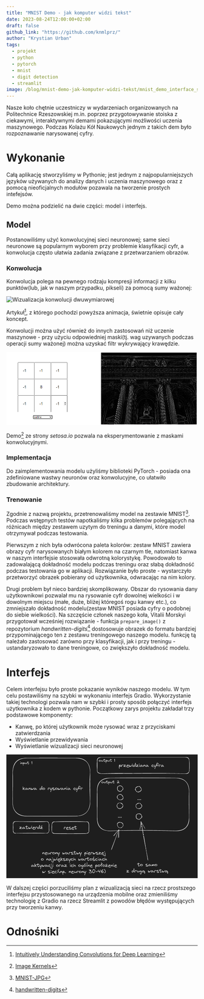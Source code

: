 ```yaml
---
title: "MNIST Demo - jak komputer widzi tekst"
date: 2023-08-24T12:00:00+02:00
draft: false
github_link: "https://github.com/knmlprz/"
author: "Krystian Urban"
tags:
  - projekt
  - python
  - pytorch
  - mnist
  - digit detection
  - streamlit
image: /blog/mnist-demo-jak-komputer-widzi-tekst/mnist_demo_interface_showcase.png
---
```


Nasze koło chętnie uczestniczy w wydarzeniach organizowanych na Politechnice Rzeszowskiej m.in. poprzez przygotowywanie stoiska z ciekawymi, interaktywnymi demami pokazującymi możliwości uczenia maszynowego. Podczas Kolażu Kół Naukowych jednym z takich dem było rozpoznawanie narysowanej cyfry.

# Wykonanie

Całą aplikację stworzyliśmy w Pythonie; jest jednym z najpopularniejszych języków używanych do analizy danych i uczenia maszynowego oraz z pomocą nieoficjalnych modułów pozawala na tworzenie prostych intefejsów.

Demo można podzielić na dwie części: model i interfejs.

## Model

Postanowiliśmy użyć konwolucyjnej sieci neuronowej; same sieci neuronowe są popularnym wyborem przy problemie klasyfikacji cyfr, a konwolucja często ułatwia zadania związane z przetwarzaniem obrazów.

### Konwolucja

Konwolucja polega na pewnego rodzaju kompresji informacji z kilku punktów(lub, jak w naszym przypadku, pikseli) za pomocą sumy ważonej:

![Wizualizacja konwolucji dwuwymiarowej](https://miro.medium.com/v2/resize:fit:640/1*Zx-ZMLKab7VOCQTxdZ1OAw.gif)

Artykuł[^1], z którego pochodzi powyższa animacja, świetnie opisuje cały koncept.

Konwolucji można użyć również do innych zastosowań niż uczenie maszynowe - przy użyciu odpowiedniej maski(tj. wag uzywanych podczas operacji sumy ważonej) można uzyskać filtr wykrywający krawędzie.

![Maska wykrywająca krawędzie w obrazie](convolution_outline.png)

Demo[^2] ze strony *setosa.io* pozwala na eksperymentowanie z maskami konwolucyjnymi.

### Implementacja

Do zaimplementowania modelu użyliśmy biblioteki PyTorch - posiada ona zdefiniowane wastwy neuronów oraz konwolucyjne, co ułatwiło zbudowanie architektury.

### Trenowanie

Zgodnie z nazwą projektu, przetrenowaliśmy model na zestawie MNIST[^3]. Podczas wstępnych testów napotkaliśmy kilka problemów polegających na różnicach między zestawem uzytym do treningu a danymi, które model otrzymywał podczas testowania.

Pierwszym z nich była odwrócona paleta kolorów: zestaw MNIST zawiera obrazy cyfr narysowanych białym kolorem na czarnym tle, natomiast kanwa w naszym interfejsie stosowała odwrotną kolorystykę. Powodowało to zadowalającą dokładność modelu podczas treningu oraz słabą dokładność podczas testowania go w aplikacji. Rozwiązanie było proste - wystarczyło przetworzyć obrazek pobierany od użytkownika, odwracając na nim kolory.

Drugi problem był nieco bardziej skomplikowany. Obszar do rysowania dany użytkownikowi pozwalał mu na rysowanie cyfr dowolnej wielkości i w dowolnym miejscu (małe, duże, bliżej któregoś rogu kanwy etc.), co zmniejszało dokładność modelu(zestaw MNIST posiada cyfry o podobnej do siebie wielkości). Na szczęście członek naszego koła, Vitalii Morskyi przygotował wcześniej rozwiązanie - funkcja `prepare_image()` z repozytorium *handwritten-digits*[^4] dostosowuje obrazek do formatu bardziej przypominającego ten z zestawu treningowego naszego modelu. funkcję tą należało zastosować zarówno przy klasyfikacji, jak i przy treningu - ustandaryzowało to dane treningowe, co zwiększyło dokładność modelu.

# Interfejs
Celem interfejsu było proste pokazanie wyników naszego modelu. W tym celu postawiliśmy na szybki w wykonaniu interfejs Gradio. Wykorzystanie takiej technologi pozwala nam w szybki i prosty sposób połączyć interfejs użytkownika z kodem w pythonie. Początkowy zarys projektu zakładał trzy podstawowe komponenty:
- Kanwę, po której użytkownik może rysować wraz z przyciskami zatwierdzania
- Wyświetlanie przewidywania 
- Wyświetlanie wizualizacji sieci neuronowej

![web_page_concept.png](web_page_concept.png)

W dalszej części porzuciliśmy plan z wizualizacją sieci na rzecz prostszego interfejsu przystosowanego na urządzenia mobilne oraz zmieniliśmy technologię z Gradio na rzecz Streamlit z powodów błędów występujących przy tworzeniu kanwy.

# Odnośniki

[^1]: [Intuitively Understanding Convolutions for Deep Learning](https://towardsdatascience.com/intuitively-understanding-convolutions-for-deep-learning-1f6f42faee1)
[^2]: [Image Kernels](https://setosa.io/ev/image-kernels/)
[^3]: [MNIST-JPG](https://github.com/teavanist/MNIST-JPG)
[^4]: [handwritten-digits](https://github.com/knmlprz/handwritten-digits)